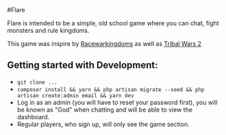 #Flare

Flare is intended to be a simple, old school game where you can chat, fight monsters and rule kingdoms.

This game was inspire by [Racewarkingdoms](http://racewarkingdoms.com) as well as [Tribal Wars 2](https://us.tribalwars2.com)

## Getting started with Development:

- `git clone ...`
- `composer install && yarn && php artisan migrate --seed && php artisan create:admin email && yarn dev`
- Log in as an admin (you will have to reset your password first), you will be known as "God" when chatting and will be able to view the dashboard.
- Regular players, who sign up, will only see the game section.
